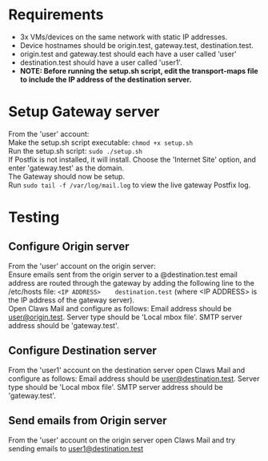 # Requirements
- 3x VMs/devices on the same network with static IP addresses.
- Device hostnames should be origin.test, gateway.test, destination.test.
- origin.test and gateway.test should each have a user called 'user'
- destination.test should have a user called 'user1'.
- __NOTE: Before running the setup.sh script, edit the transport-maps file to include the IP address of the destination server.__

# Setup Gateway server
From the 'user' account:  
Make the setup.sh script executable: `chmod +x setup.sh`  
Run the setup.sh script: `sudo ./setup.sh`  
If Postfix is not installed, it will install. Choose the 'Internet Site' option, and enter 'gateway.test' as the domain.  
The Gateway should now be setup.  
Run `sudo tail -f /var/log/mail.log` to view the live gateway Postfix log.

# Testing
## Configure Origin server
From the 'user' account on the origin server:  
Ensure emails sent from the origin server to a @destination.test email address are routed through the gateway by adding the following line to the /etc/hosts file: `<IP ADDRESS>    destination.test` (where \<IP ADDRESS> is the IP address of the gateway server).  
Open Claws Mail and configure as follows: Email address should be user@origin.test. Server type should be 'Local mbox file'. SMTP server address should be 'gateway.test'.

## Configure Destination server
From the 'user1' account on the destination server open Claws Mail and configure as follows:  Email address should be user@destination.test. Server type should be 'Local mbox file'. SMTP server address should be 'gateway.test'.

## Send emails from Origin server
From the 'user' account on the origin server open Claws Mail and try sending emails to user1@destination.test

